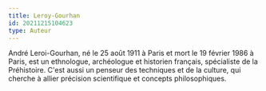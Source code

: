 ```yaml
---
title: Leroy-Gourhan
id: 20211215104623
type: Auteur
---
```


André Leroi-Gourhan, né le 25 août 1911 à Paris et mort le 19 février 1986 à Paris, est un ethnologue, archéologue et historien français, spécialiste de la Préhistoire. C'est aussi un penseur des techniques et de la culture, qui cherche à allier précision scientifique et concepts philosophiques.